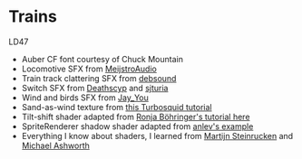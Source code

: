 # Trains
 LD47

* Auber CF font courtesy of Chuck Mountain
* Locomotive SFX from [MeijstroAudio](https://freesound.org/people/MeijstroAudio/sounds/371885/)
* Train track clattering SFX from [debsound](https://freesound.org/people/debsound/sounds/354062/)
* Switch SFX from [Deathscyp](https://freesound.org/people/Deathscyp/sounds/404049/) and [sjturia](https://freesound.org/people/sjturia/sounds/370910/)
* Wind and birds SFX from [Jay_You](https://freesound.org/people/Jay_You/sounds/460398/)
* Sand-as-wind texture from [this Turbosquid tutorial](https://resources.turbosquid.com/library-tutorials/sand/)
* Tilt-shift shader adapted from [Ronja Böhringer's tutorial here](https://www.ronja-tutorials.com/2018/08/27/postprocessing-blur.html)
* SpriteRenderer shadow shader adapted from [anlev's example](https://github.com/anlev/Unity-2D-Sprite-cast-and-receive-shadows/blob/master/SpriteShadow.shader)
* Everything I know about shaders, I learned from [Martijn Steinrucken](https://www.youtube.com/channel/UCcAlTqd9zID6aNX3TzwxJXg) and [Michael Ashworth](https://www.youtube.com/user/DaysAreRare)